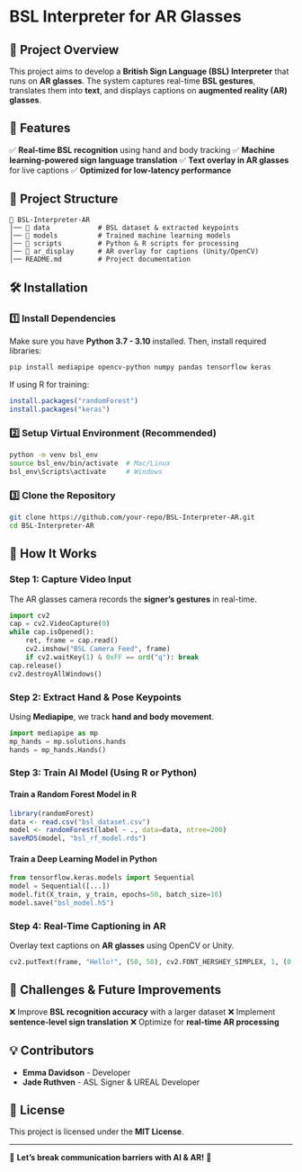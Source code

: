 # BSL Interpreter for AR Glasses

## 📌 Project Overview
This project aims to develop a **British Sign Language (BSL) Interpreter** that runs on **AR glasses**. The system captures real-time **BSL gestures**, translates them into **text**, and displays captions on **augmented reality (AR) glasses**.

## 🚀 Features
✅ **Real-time BSL recognition** using hand and body tracking
✅ **Machine learning-powered sign language translation**
✅ **Text overlay in AR glasses** for live captions
✅ **Optimized for low-latency performance**

## 📂 Project Structure
```
📁 BSL-Interpreter-AR
│── 📂 data            # BSL dataset & extracted keypoints
│── 📂 models          # Trained machine learning models
│── 📂 scripts         # Python & R scripts for processing
│── 📂 ar_display      # AR overlay for captions (Unity/OpenCV)
│── README.md         # Project documentation
```

## 🛠️ Installation
### 1️⃣ Install Dependencies
Make sure you have **Python 3.7 - 3.10** installed. Then, install required libraries:
```bash
pip install mediapipe opencv-python numpy pandas tensorflow keras
```
If using R for training:
```r
install.packages("randomForest")
install.packages("keras")
```

### 2️⃣ Setup Virtual Environment (Recommended)
```bash
python -m venv bsl_env
source bsl_env/bin/activate  # Mac/Linux
bsl_env\Scripts\activate     # Windows
```

### 3️⃣ Clone the Repository
```bash
git clone https://github.com/your-repo/BSL-Interpreter-AR.git
cd BSL-Interpreter-AR
```

## 🎥 How It Works
### Step 1: Capture Video Input
The AR glasses camera records the **signer’s gestures** in real-time.
```python
import cv2
cap = cv2.VideoCapture(0)
while cap.isOpened():
    ret, frame = cap.read()
    cv2.imshow("BSL Camera Feed", frame)
    if cv2.waitKey(1) & 0xFF == ord("q"): break
cap.release()
cv2.destroyAllWindows()
```

### Step 2: Extract Hand & Pose Keypoints
Using **Mediapipe**, we track **hand and body movement**.
```python
import mediapipe as mp
mp_hands = mp.solutions.hands
hands = mp_hands.Hands()
```

### Step 3: Train AI Model (Using R or Python)
#### Train a Random Forest Model in R
```r
library(randomForest)
data <- read.csv("bsl_dataset.csv")
model <- randomForest(label ~ ., data=data, ntree=200)
saveRDS(model, "bsl_rf_model.rds")
```
#### Train a Deep Learning Model in Python
```python
from tensorflow.keras.models import Sequential
model = Sequential([...])
model.fit(X_train, y_train, epochs=50, batch_size=16)
model.save("bsl_model.h5")
```

### Step 4: Real-Time Captioning in AR
Overlay text captions on **AR glasses** using OpenCV or Unity.
```python
cv2.putText(frame, "Hello!", (50, 50), cv2.FONT_HERSHEY_SIMPLEX, 1, (0, 255, 0), 2)
```

## 📌 Challenges & Future Improvements
❌ Improve **BSL recognition accuracy** with a larger dataset
❌ Implement **sentence-level sign translation**
❌ Optimize for **real-time AR processing**

## 💡 Contributors
- **Emma Davidson** - Developer
- **Jade Ruthven** - ASL Signer & UREAL Developer

## 📜 License
This project is licensed under the **MIT License**.

---
🌟 **Let’s break communication barriers with AI & AR!** 🚀

